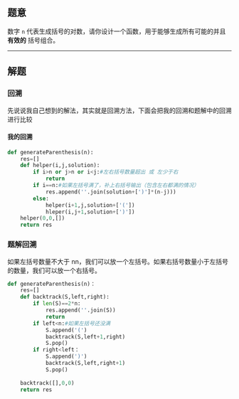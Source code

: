 ## 题意

数字 `n` 代表生成括号的对数，请你设计一个函数，用于能够生成所有可能的并且 **有效的** 括号组合。

---
## 解题

### 回溯

先说说我自己想到的解法，其实就是回溯方法，下面会把我的回溯和题解中的回溯进行比较

#### 我的回溯

```python
def generateParenthesis(n):
	res=[]
	def helper(i,j,solution):
		if i>n or j>n or i<j:#左右括号数量超出 或 左少于右
			return 
		if i==n:#如果左括号满了，补上右括号输出（包含左右都满的情况）
			res.append(''.join(solution+[')']*(n-j)))
		else:
			helper(i+1,j,solution+['('])
			hleper(i,j+1,solution+[')'])
	helper(0,0,[])
	return res
```

### 题解回溯

如果左括号数量不大于 nn，我们可以放一个左括号。如果右括号数量小于左括号的数量，我们可以放一个右括号。

```python
def generateParenthesis(n)：
	res=[]
	def backtrack(S,left,right):
		if len(S)==2*n:
			res.append(''.join(S))
			return
		if left<n:#如果左括号还没满
			S.append('(')
			backtrack(S,left+1,right)
			S.pop()
		if right<left：
			S.append(')')
			backtrack(S,left,right+1)
			S.pop()
		
	backtrack([],0,0)
	return res
```